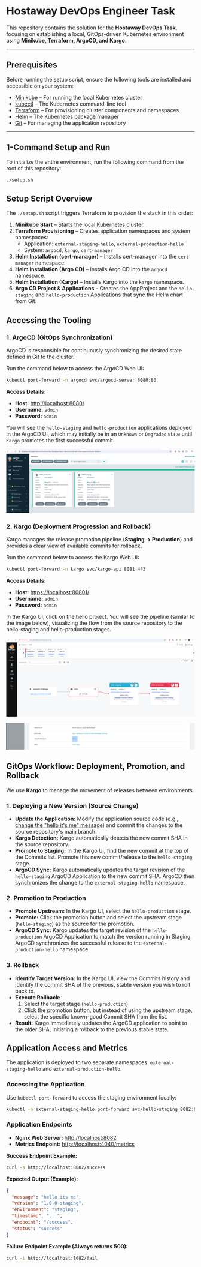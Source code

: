 # Hostaway DevOps Engineer Task

This repository contains the solution for the **Hostaway DevOps Task**, focusing on establishing a local, GitOps-driven Kubernetes environment using **Minikube, Terraform, ArgoCD, and Kargo**.

---

## Prerequisites

Before running the setup script, ensure the following tools are installed and accessible on your system:

- [Minikube](https://minikube.sigs.k8s.io/docs/) – For running the local Kubernetes cluster  
- [kubectl](https://kubernetes.io/docs/tasks/tools/) – The Kubernetes command-line tool  
- [Terraform](https://www.terraform.io/) – For provisioning cluster components and namespaces  
- [Helm](https://helm.sh/) – The Kubernetes package manager  
- [Git](https://git-scm.com/) – For managing the application repository  

---

## 1-Command Setup and Run

To initialize the entire environment, run the following command from the root of this repository:

```bash
./setup.sh
```

## Setup Script Overview

The `./setup.sh` script triggers Terraform to provision the stack in this order:

1. **Minikube Start** – Starts the local Kubernetes cluster.  
2. **Terraform Provisioning** – Creates application namespaces and system namespaces:  
   - Application: `external-staging-hello`, `external-production-hello`  
   - System: `argocd`, `kargo`, `cert-manager` 
3. **Helm Installation (cert-manager)** – Installs cert-manager into the `cert-manager` namespace.  
4. **Helm Installation (Argo CD)** – Installs Argo CD into the `argocd` namespace.  
5. **Helm Installation (Kargo)** – Installs Kargo into the `kargo` namespace.  
6. **Argo CD Project & Applications** – Creates the AppProject and the `hello-staging` and `hello-production` Applications that sync the Helm chart from Git.  


## Accessing the Tooling

### 1. ArgoCD (GitOps Synchronization)

ArgoCD is responsible for continuously synchronizing the desired state defined in Git to the cluster.

Run the command below to access the ArgoCD Web UI:

```bash
kubectl port-forward -n argocd svc/argocd-server 8080:80
```

**Access Details:**

- **Host:** [http://localhost:8080/](http://localhost:8080/)  
- **Username:** `admin`  
- **Password:** `admin`

You will see the `hello-staging` and `hello-production` applications deployed in the ArgoCD UI, which may initially be in an `Unknown` or `Degraded` state until `Kargo` promotes the first successful commit.

![Pipeline Diagram](images/Argocd.png)


### 2. Kargo (Deployment Progression and Rollback)

Kargo manages the release promotion pipeline (**Staging → Production**) and provides a clear view of available commits for rollback.

Run the command below to access the Kargo Web UI:

```bash
kubectl port-forward -n kargo svc/kargo-api 8081:443
```

**Access Details:**

- **Host:** [https://localhost:80801/](https://localhost:80801/)  
- **Username:** `admin`  
- **Password:** `admin`

In the Kargo UI, click on the hello project. You will see the pipeline (similar to the image below), visualizing the flow from the source repository to the hello-staging and hello-production stages.

![Pipeline Diagram](images/kargo-3.png)

![Pipeline Diagram](images/argocd-2.png)

## GitOps Workflow: Deployment, Promotion, and Rollback

We use **Kargo** to manage the movement of releases between environments.

### 1. Deploying a New Version (Source Change)

- **Update the Application:** Modify the application source code (e.g., [change the "hello it's me" message](https://github.com/Fahad-Tanveer/hostaway-challenge/blob/main/charts/hello/values.yaml#L43)) and commit the changes to the source repository's main branch.  
- **Kargo Detection:** Kargo automatically detects the new commit SHA in the source repository.  
- **Promote to Staging:** In the Kargo UI, find the new commit at the top of the Commits list. Promote this new commit/release to the `hello-staging` stage.  
- **ArgoCD Sync:** Kargo automatically updates the target revision of the `hello-staging` ArgoCD Application to the new commit SHA. ArgoCD then synchronizes the change to the `external-staging-hello` namespace.  

### 2. Promotion to Production

- **Promote Upstream:** In the Kargo UI, select the `hello-production` stage.  
- **Promote:** Click the promotion button and select the upstream stage (`hello-staging`) as the source for the promotion.  
- **ArgoCD Sync:** Kargo updates the target revision of the `hello-production` ArgoCD Application to match the version running in Staging. ArgoCD synchronizes the successful release to the `external-production-hello` namespace.  

### 3. Rollback

- **Identify Target Version:** In the Kargo UI, view the Commits history and identify the commit SHA of the previous, stable version you wish to roll back to.  
- **Execute Rollback:**  
  1. Select the target stage (`hello-production`).  
  2. Click the promotion button, but instead of using the upstream stage, select the specific known-good Commit SHA from the list.  
- **Result:** Kargo immediately updates the ArgoCD application to point to the older SHA, initiating a rollback to the previous stable state.  

## Application Access and Metrics

The application is deployed to two separate namespaces: `external-staging-hello` and `external-production-hello`.

### Accessing the Application

Use `kubectl port-forward` to access the staging environment locally:

```bash
kubectl -n external-staging-hello port-forward svc/hello-staging 8082:80 4040:4040
```

### Application Endpoints

- **Nginx Web Server:** [http://localhost:8082](http://localhost:8082)  
- **Metrics Endpoint:** [http://localhost:4040/metrics](http://localhost:4040/metrics)  

**Success Endpoint Example:**

```bash
curl -s http://localhost:8082/success
```

**Expected Output (Example):**

```json
{
  "message": "hello its me",
  "version": "1.0.0-staging",
  "environment": "staging",
  "timestamp": "...",
  "endpoint": "/success",
  "status": "success"
}
```

**Failure Endpoint Example (Always returns 500):**

```bash
curl -i http://localhost:8082/fail
```
